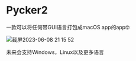 # Pycker2
一款可以将任何带GUI语言打包成macOS app的app🤓

![截屏2023-06-08 21 15 52](https://github.com/duhiqc/Pycker2/assets/130224355/ce739d21-48ad-455b-a5b4-a4aff910e4d7)

未来会支持Windows，Linux以及更多语言
